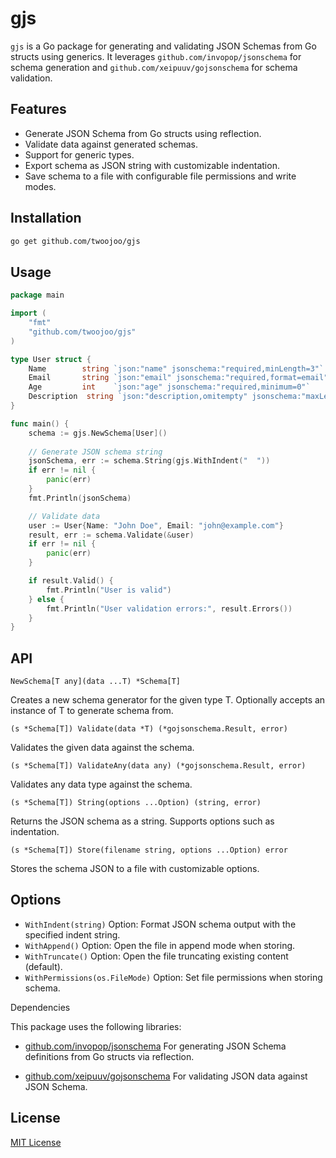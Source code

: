 # gjs

`gjs` is a Go package for generating and validating JSON Schemas from Go structs using generics. It leverages `github.com/invopop/jsonschema` for schema generation and `github.com/xeipuuv/gojsonschema` for schema validation.

## Features

- Generate JSON Schema from Go structs using reflection.
- Validate data against generated schemas.
- Support for generic types.
- Export schema as JSON string with customizable indentation.
- Save schema to a file with configurable file permissions and write modes.

## Installation

```bash
go get github.com/twoojoo/gjs
```

## Usage

```go
package main

import (
    "fmt"
    "github.com/twoojoo/gjs"
)

type User struct {
    Name  		string `json:"name" jsonschema:"required,minLength=3"`
    Email 		string `json:"email" jsonschema:"required,format=email"`
    Age   		int    `json:"age" jsonschema:"required,minimum=0"`
    Description	 string `json:"description,omitempty" jsonschema:"maxLength=500"`
}

func main() {
    schema := gjs.NewSchema[User]()
    
    // Generate JSON schema string
    jsonSchema, err := schema.String(gjs.WithIndent("  "))
    if err != nil {
        panic(err)
    }
    fmt.Println(jsonSchema)

    // Validate data
    user := User{Name: "John Doe", Email: "john@example.com"}
    result, err := schema.Validate(&user)
    if err != nil {
        panic(err)
    }

    if result.Valid() {
        fmt.Println("User is valid")
    } else {
        fmt.Println("User validation errors:", result.Errors())
    }
}
```

## API

`NewSchema[T any](data ...T) *Schema[T]`

Creates a new schema generator for the given type T. Optionally accepts an instance of T to generate schema from.

`(s *Schema[T]) Validate(data *T) (*gojsonschema.Result, error)`

Validates the given data against the schema.

`(s *Schema[T]) ValidateAny(data any) (*gojsonschema.Result, error)`

Validates any data type against the schema.

`(s *Schema[T]) String(options ...Option) (string, error)`

Returns the JSON schema as a string. Supports options such as indentation.

`(s *Schema[T]) Store(filename string, options ...Option) error`

Stores the schema JSON to a file with customizable options.

## Options

- `WithIndent(string)` Option: Format JSON schema output with the specified indent string.
- `WithAppend()` Option: Open the file in append mode when storing.
- `WithTruncate()` Option: Open the file truncating existing content (default).
- `WithPermissions(os.FileMode)` Option: Set file permissions when storing schema.

Dependencies

This package uses the following libraries:

- [github.com/invopop/jsonschema](https://github.com/invopop/jsonschema)
For generating JSON Schema definitions from Go structs via reflection.

- [github.com/xeipuuv/gojsonschema](https://github.com/xeipuuv/gojsonschema)
For validating JSON data against JSON Schema.

## License

[MIT License](LICENSE.md)
